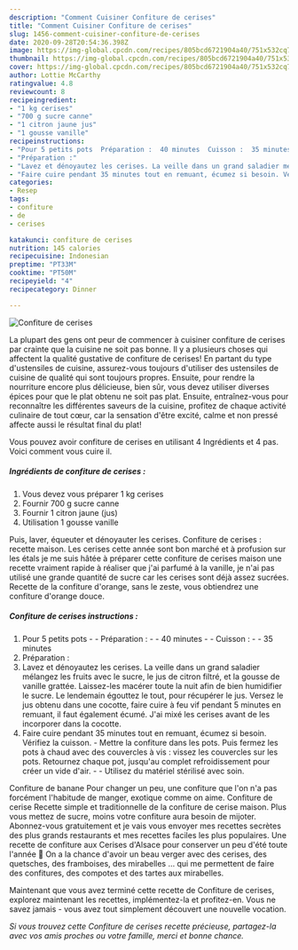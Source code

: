 ```yaml
---
description: "Comment Cuisiner Confiture de cerises"
title: "Comment Cuisiner Confiture de cerises"
slug: 1456-comment-cuisiner-confiture-de-cerises
date: 2020-09-28T20:54:36.398Z
image: https://img-global.cpcdn.com/recipes/805bcd6721904a40/751x532cq70/confiture-de-cerises-photo-principale-de-la-recette.jpg
thumbnail: https://img-global.cpcdn.com/recipes/805bcd6721904a40/751x532cq70/confiture-de-cerises-photo-principale-de-la-recette.jpg
cover: https://img-global.cpcdn.com/recipes/805bcd6721904a40/751x532cq70/confiture-de-cerises-photo-principale-de-la-recette.jpg
author: Lottie McCarthy
ratingvalue: 4.8
reviewcount: 8
recipeingredient:
- "1 kg cerises"
- "700 g sucre canne"
- "1 citron jaune jus"
- "1 gousse vanille"
recipeinstructions:
- "Pour 5 petits pots  Préparation :  40 minutes  Cuisson :  35 minutes"
- "Préparation :"
- "Lavez et dénoyautez les cerises. La veille dans un grand saladier mélangez les fruits avec le sucre, le jus de citron filtré, et la gousse de vanille grattée. Laissez-les macérer toute la nuit afin de bien humidifier le sucre. Le lendemain égouttez le tout, pour récupérer le jus. Versez le jus obtenu dans une cocotte, faire cuire à feu vif pendant 5 minutes en remuant, il faut également écumé. J&#39;ai mixé les cerises avant de les incorporer dans la cocotte."
- "Faire cuire pendant 35 minutes tout en remuant, écumez si besoin. Vérifiez la cuisson. Mettre la confiture dans les pots. Puis fermez les pots à chaud avec des couvercles à vis : vissez les couvercles sur les pots. Retournez chaque pot, jusqu&#39;au complet refroidissement pour créer un vide d&#39;air.  Utilisez du matériel stérilisé avec soin."
categories:
- Resep
tags:
- confiture
- de
- cerises

katakunci: confiture de cerises 
nutrition: 145 calories
recipecuisine: Indonesian
preptime: "PT33M"
cooktime: "PT50M"
recipeyield: "4"
recipecategory: Dinner

---
```



![Confiture de cerises](https://img-global.cpcdn.com/recipes/805bcd6721904a40/751x532cq70/confiture-de-cerises-photo-principale-de-la-recette.jpg)

La plupart des gens ont peur de commencer à cuisiner confiture de cerises par crainte que la cuisine ne soit pas bonne. Il y a plusieurs choses qui affectent la qualité gustative de confiture de cerises! En partant du type d'ustensiles de cuisine, assurez-vous toujours d'utiliser des ustensiles de cuisine de qualité qui sont toujours propres. Ensuite, pour rendre la nourriture encore plus délicieuse, bien sûr, vous devez utiliser diverses épices pour que le plat obtenu ne soit pas plat. Ensuite, entraînez-vous pour reconnaître les différentes saveurs de la cuisine, profitez de chaque activité culinaire de tout cœur, car la sensation d'être excité, calme et non pressé affecte aussi le résultat final du plat!

<!--inarticleads1-->

Vous pouvez avoir confiture de cerises en utilisant 4 Ingrédients et 4 pas. Voici comment vous cuire il.

##### Ingrédients de confiture de cerises :

1. Vous devez vous préparer 1 kg cerises
1. Fournir 700 g sucre canne
1. Fournir 1 citron jaune (jus)
1. Utilisation 1 gousse vanille


Puis, laver, équeuter et dénoyauter les cerises. Confiture de cerises : recette maison. Les cerises cette année sont bon marché et à profusion sur les étals je me suis hâtée à préparer cette confiture de cerises maison une recette vraiment rapide à réaliser que j&#39;ai parfumé à la vanille, je n&#39;ai pas utilisé une grande quantité de sucre car les cerises sont déjà assez sucrées. Recette de la confiture d&#39;orange, sans le zeste, vous obtiendrez une confiture d&#39;orange douce. 

<!--inarticleads2-->

##### Confiture de cerises instructions :

1. Pour 5 petits pots -  - Préparation : -  - 40 minutes -  - Cuisson : -  - 35 minutes
1. Préparation :
1. Lavez et dénoyautez les cerises. La veille dans un grand saladier mélangez les fruits avec le sucre, le jus de citron filtré, et la gousse de vanille grattée. Laissez-les macérer toute la nuit afin de bien humidifier le sucre. Le lendemain égouttez le tout, pour récupérer le jus. Versez le jus obtenu dans une cocotte, faire cuire à feu vif pendant 5 minutes en remuant, il faut également écumé. J&#39;ai mixé les cerises avant de les incorporer dans la cocotte.
1. Faire cuire pendant 35 minutes tout en remuant, écumez si besoin. Vérifiez la cuisson. - Mettre la confiture dans les pots. Puis fermez les pots à chaud avec des couvercles à vis : vissez les couvercles sur les pots. Retournez chaque pot, jusqu&#39;au complet refroidissement pour créer un vide d&#39;air. -  - Utilisez du matériel stérilisé avec soin.


Confiture de banane Pour changer un peu, une confiture que l&#39;on n&#39;a pas forcément l&#39;habitude de manger, exotique comme on aime. Confiture de cerise Recette simple et traditionnelle de la confiture de cerise maison. Plus vous mettez de sucre, moins votre confiture aura besoin de mijoter. Abonnez-vous gratuitement et je vais vous envoyer mes recettes secrètes des plus grands restaurants et mes recettes faciles les plus populaires. Une recette de confiture aux Cerises d&#39;Alsace pour conserver un peu d&#39;été toute l&#39;année 🙂 On a la chance d&#39;avoir un beau verger avec des cerises, des quetsches, des framboises, des mirabelles … qui me permettent de faire des confitures, des compotes et des tartes aux mirabelles. 

<!--inarticleads1-->

<p>
Maintenant que vous avez terminé cette recette de Confiture de cerises, explorez maintenant les recettes, implémentez-la et profitez-en. Vous ne savez jamais - vous avez tout simplement découvert une nouvelle vocation.
</p>

<p>
<i>Si vous trouvez cette Confiture de cerises recette précieuse, partagez-la avec vos amis proches ou votre famille, merci et bonne chance.</i>
</p>
